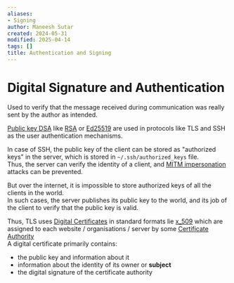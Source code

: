 ```yaml
---
aliases:
- Signing
author: Maneesh Sutar
created: 2024-05-31
modified: 2025-04-14
tags: []
title: Authentication and Signing
---
```


# Digital Signature and Authentication

Used to verify that the message received during communication was really sent by the author as intended.

[Public key DSA](encryption.md#Asymmetric) like [RSA](rsa.md) or [Ed25519](elliptical_curve_crypto.md#Ed25519) are used in protocols like TLS and SSH as the user authentication mechanisms.

In case of SSH, the public key of the client can be stored as "authorized keys" in the server, which is stored in `~/.ssh/authorized_keys` file.  
Thus, the server can verify the identity of a client, and [MITM impersonation](mitm.md) attacks can be prevented.

But over the internet, it is impossible to store authorized keys of all the clients in the world.  
In such cases, the server publishes its public key to the world, and its job of the client to verify that the public key is valid.

Thus, TLS uses [Digital Certificates](https://en.wikipedia.org/wiki/Public_key_certificate#) in standard formats lie [x_509](x_509.md) which are assigned to each website / organisations / server by some [Certificate Authority](pki.md#Certificate-Authority)  
A digital certificate primarily contains:

* the public key and information about it
* information about the identity of its owner or **subject**
* the digital signature of the certificate authority
